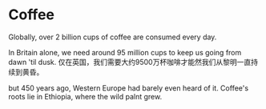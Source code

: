 # Coffee

Globally, over 2 billion cups of coffee are consumed every day.

In Britain alone, we need around 95 million cups to keep us going from dawn 'til dusk.
仅在英国，我们需要大约9500万杯咖啡才能然我们从黎明一直持续到黄昏。

but 450 years ago, Western Europe had barely even heard of it. Coffee's roots lie in Ethiopia, where the wild palnt grew.



